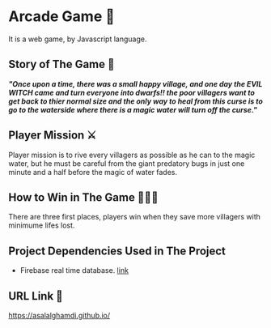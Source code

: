 # Arcade Game 🎲
It is a web game, by Javascript language.
## Story of The Game 📜
***"Once upon a time, there was a small happy village, and one day the EVIL WITCH came and turn everyone into dwarfs!! the poor villagers want to get back to thier normal size and the only way to heal from this curse is to go to the waterside where there is a magic water will turn off the curse."***
## Player Mission ⚔
Player mission is to rive every villagers as possible as he can to the magic water, but he must be careful from the giant predatory bugs in just one minute and a half before the magic of water fades.
## How to Win in The Game 🥇🥈🥉
There are three first places, players win when they save more villagers with minimume lifes lost.
## Project Dependencies Used in The Project
- Firebase real time database. [link](https://firebase.google.com/docs/database/web/start)
## URL Link 🔗
https://asalalghamdi.github.io/
